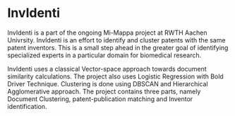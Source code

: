 # InvIdenti

InvIdenti is a part of the ongoing Mi-Mappa project at RWTH Aachen Univrsity. InvIdenti is an effort to identify and cluster patents with the same patent inventors. This is a small step ahead in the greater goal of identifying specialized experts in a particular domain for biomedical research.

InvIdenti uses a classical Vector-space approach towards document similarity calculations. The project also uses Logistic Regression with Bold Driver Technique. Clustering is done using DBSCAN and Hierarchical Agglomerative approach. The  project contains three parts, namely Document Clustering, patent-publication matching and Inventor identification.

